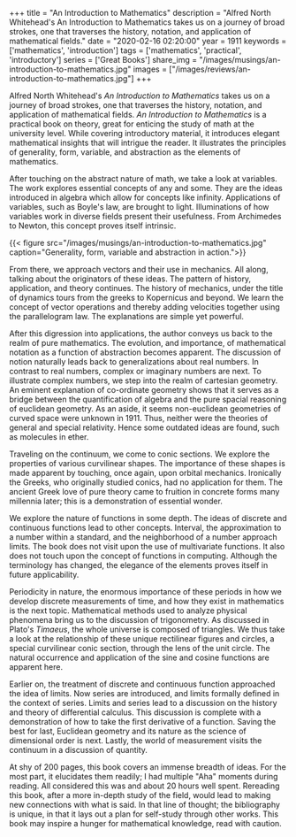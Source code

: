 +++
title = "An Introduction to Mathematics"
description = "Alfred North Whitehead's An Introduction to Mathematics takes us on a journey of broad strokes, one that traverses the history, notation, and application of mathematical fields."
date = "2020-02-16 02:20:00"
year = 1911
keywords = ['mathematics', 'introduction']
tags = ['mathematics', 'practical', 'introductory']
series = ['Great Books']
share_img = "/images/musings/an-introduction-to-mathematics.jpg"
images = ["/images/reviews/an-introduction-to-mathematics.jpg"] 
+++

Alfred North Whitehead's _An Introduction to Mathematics_ takes us on a journey of broad strokes, one that traverses the history, notation, and application of mathematical fields. _An Introduction to Mathematics_ is a practical book on theory, great for enticing the study of math at the university level. While covering introductory material, it introduces elegant mathematical insights that will intrigue the reader. It illustrates the principles of generality, form, variable, and abstraction as the elements of mathematics.

After touching on the abstract nature of math, we take a look at variables. The work explores essential concepts of any and some. They are the ideas introduced in algebra which allow for concepts like infinity. Applications of variables, such as Boyle's law, are brought to light. Illuminations of how variables work in diverse fields present their usefulness. From Archimedes to Newton, this concept proves itself intrinsic.

{{< figure src="/images/musings/an-introduction-to-mathematics.jpg" caption="Generality, form, variable and abstraction in action.">}}

From there, we approach vectors and their use in mechanics. All along, talking about the originators of these ideas. The pattern of history, application, and theory continues. The history of mechanics, under the title of dynamics tours from the greeks to Kopernicus and beyond. We learn the concept of vector operations and thereby adding velocities together using the parallelogram law. The explanations are simple yet powerful.

After this digression into applications, the author conveys us back to the realm of pure mathematics. The evolution, and importance, of mathematical notation as a function of abstraction becomes apparent. The discussion of notion naturally leads back to generalizations about real numbers. In contrast to real numbers, complex or imaginary numbers are next. To illustrate complex numbers, we step into the realm of cartesian geometry. An eminent explanation of co-ordinate geometry shows that it serves as a bridge between the quantification of algebra and the pure spacial reasoning of euclidean geometry. As an aside, it seems non-euclidean geometries of curved space were unknown in 1911. Thus, neither were the theories of general and special relativity. Hence some outdated ideas are found, such as molecules in ether.

Traveling on the continuum, we come to conic sections. We explore the properties of various curvilinear shapes. The importance of these shapes is made apparent by touching, once again, upon orbital mechanics. Ironically the Greeks, who originally studied conics, had no application for them. The ancient Greek love of pure theory came to fruition in concrete forms many millennia later; this is a demonstration of essential wonder.

We explore the nature of functions in some depth. The ideas of discrete and continuous functions lead to other concepts. Interval, the approximation to a number within a standard, and the neighborhood of a number approach limits. The book does not visit upon the use of multivariate functions. It also does not touch upon the concept of functions in computing. Although the terminology has changed, the elegance of the elements proves itself in future applicability.

Periodicity in nature, the enormous importance of these periods in how we develop discrete measurements of time, and how they exist in mathematics is the next topic. Mathematical methods used to analyze physical phenomena bring us to the discussion of trigonometry. As discussed in Plato's _Timaeus_, the whole universe is composed of triangles. We thus take a look at the relationship of these unique rectilinear figures and circles, a special curvilinear conic section, through the lens of the unit circle. The natural occurrence and application of the sine and cosine functions are apparent here.

Earlier on, the treatment of discrete and continuous function approached the idea of limits. Now series are introduced, and limits formally defined in the context of series. Limits and series lead to a discussion on the history and theory of differential calculus. This discussion is complete with a demonstration of how to take the first derivative of a function. Saving the best for last, Euclidean geometry and its nature as the science of dimensional order is next. Lastly, the world of measurement visits the continuum in a discussion of quantity.

At shy of 200 pages, this book covers an immense breadth of ideas. For the most part, it elucidates them readily; I had multiple "Aha" moments during reading. All considered this was and about 20 hours well spent. Rereading this book, after a more in-depth study of the field, would lead to making new connections with what is said. In that line of thought; the bibliography is unique, in that it lays out a plan for self-study through other works. This book may inspire a hunger for mathematical knowledge, read with caution.
